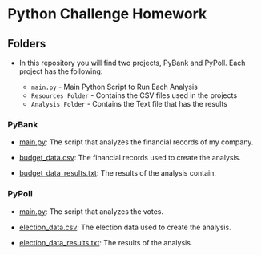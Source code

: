 # Python Challenge Homework

## Folders
* In this repository you will find two projects, PyBank and PyPoll. Each project has the following:

    * `main.py` - Main Python Script to Run Each Analysis
    * `Resources Folder` - Contains the CSV files used in the projects
    * `Analysis Folder` - Contains the Text file that has the results

### PyBank
* [main.py](PyBank/main.py): The script that analyzes the financial records of my company.

* [budget_data.csv](PyBank/Resources/budget_data.csv): The financial records used to create the analysis. 

* [budget_data_results.txt](PyBank/Analysis/budget_data_results.txt): The results of the analysis contain. 

### PyPoll
* [main.py](PyPoll/main.py): The script that analyzes the votes.

* [election_data.csv](PyPoll/Resources/election_data.csv): The election data used to create the analysis. 

* [election_data_results.txt](PyPoll/Analysis/election_data_results.txt): The results of the analysis.